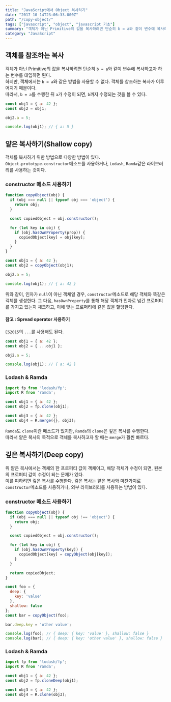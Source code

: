 ```yaml
---
title: "JavaScript에서 Object 복사하기"
date: "2017-10-14T23:06:33.000Z"
path: "/copy-object/"
tags: ["javascript", "object", "javascript 기초"]
summary: "객체가 아닌 Primitive의 값을 복사하려면 단순히 b = a와 같이 변수에 복사하고자 하는 변수를 대입하면 된다. 하지만, 객체에서는 b = a와 같은 방법을 사용할 수 없다. 객체를 참조하는 복사가 이루어지기 때문이다."
category: "JavaScript"
---
```


## 객체를 참조하는 복사

객체가 아닌 Primitive의 값을 복사하려면 단순히 `b = a`와 같이 변수에 복사하고자 하는 변수를 대입하면 된다.<br />
하지만, 객체에서는 `b = a`와 같은 방법을 사용할 수 없다. 객체를 참조하는 복사가 이루어지기 때문이다.<br />
따라서, `b = a`를 수행한 뒤 `a`가 수정이 되면, `b`까지 수정되는 것을 볼 수 있다.<br />

```js
const obj1 = { a: 42 };
const obj2 = obj1;

obj2.a = 5;

console.log(obj1); // { a: 5 }
```

## 얕은 복사하기(Shallow copy)

객체를 복사하기 위한 방법으로 다양한 방법이 있다.<br />
`Object.prototype.constructor`메소드를 사용하거나, `Lodash`, `Ramda`같은 라이브러리를 사용하는 것이다.<br />

### constructor 메소드 사용하기

```js
function copyObject(obj) {
  if (obj === null || typeof obj === 'object') {
    return obj;
  }

  const copiedObject = obj.constructor();

  for (let key in obj) {
    if (obj.hasOwnProperty(prop)) {
      copiedObject[key] = obj[key];
    }
  }
}

const obj1 = { a: 42 };
const obj2 = copyObject(obj1);

obj2.a = 5;

console.log(obj1); // { a: 42 }
```

위와 같이, 인자가 `null`이 아닌 객체일 경우, `constructor`메소드로 해당 객체와 똑같은 객체를 생성한다.
그 다음, `hasOwnProperty`를 통해 해당 객체가 인자로 넘긴 프로퍼티를 가지고 있는지 체크하고, 이에 맞는 프로퍼티에 같은 값을 할당한다.

#### 참고 : Spread operator 사용하기

`ES2015`의 `...`를 사용해도 된다.

```js
const obj1 = { a: 42 };
const obj2 = { ...obj1 };

obj2.a = 5;

console.log(obj1); // { a: 42 }
```

### Lodash & Ramda

```js
import fp from 'lodash/fp';
import R from 'ramda';

const obj1 = { a: 42 };
const obj2 = fp.clone(obj1);

const obj3 = { a: 42 };
const obj4 = R.merge({}, obj3);
```

`Ramda`도 `clone`이란 메소드가 있지만, `Ramda`의 `clone`은 깊은 복사를 수행한다.<br />
따라서 얕은 복사의 목적으로 객체를 복사하고자 할 때는 `merge`가 훨씬 빠르다.

## 깊은 복사하기(Deep copy)

위 얕은 복사에서는 객체의 한 프로퍼티 값이 객체이고, 해당 객체가 수정이 되면, 원본의 프로퍼티 값이 수정이 되는 문제가 있다.<br />
이를 피하려면 깊은 복사를 수행한다. 깊은 복사는 얕은 복사와 마찬가지로 `constructor`메소드를 사용하거나, 외부 라이브러리를 사용하는 방법이 있다.

### constructor 메소드 사용하기

```js
function copyObject(obj) {
  if (obj === null || typeof obj !== 'object') {
    return obj;
  }

  const copiedObject = obj.constructor();

  for (let key in obj) {
    if (obj.hasOwnProperty(key)) {
      copiedObject[key] = copyObject(obj[key]);
    }
  }

  return copiedObject;
}

const foo = {
  deep: {
    key: 'value'
  },
  shallow: false
};
const bar = copyObject(foo);

bar.deep.key = 'other value';

console.log(foo); // { deep: { key: 'value' }, shallow: false }
console.log(bar); // { deep: { key: 'other value' }, shallow: false }
```

### Lodash & Ramda

```js
import fp from 'lodash/fp';
import R from 'ramda';

const obj1 = { a: 42 };
const obj2 = fp.cloneDeep(obj1);

const obj3 = { a: 42 };
const obj4 = R.clone(obj3);
```

